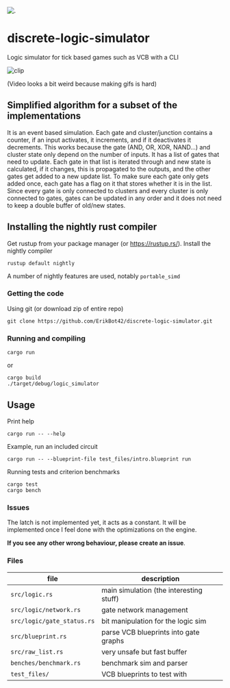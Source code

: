 ![.](https://github.com/ErikBot42/discrete-logic-simulator/actions/workflows/rust.yml/badge.svg)
# discrete-logic-simulator
Logic simulator for tick based games such as VCB with a CLI

![clip](https://user-images.githubusercontent.com/63870842/201472068-4dfb62d5-0c28-48c0-ae3d-54ddf9415810.gif)

(Video looks a bit weird because making gifs is hard)

## Simplified algorithm for a subset of the implementations
It is an event based simulation.
Each gate and cluster/junction contains a counter, if an input activates, it increments, and if it deactivates it decrements.
This works because the gate (AND, OR, XOR, NAND...) and cluster state only depend on the number of inputs.
It has a list of gates that need to update.
Each gate in that list is iterated through and new state is calculated, if it changes, this is propagated to the outputs, and the other gates get added to a new update list.
To make sure each gate only gets added once, each gate has a flag on it that stores whether it is in the list.
Since every gate is only connected to clusters and every cluster is only connected to gates, gates can be updated in any order and it does not need to keep a double buffer of old/new states.

## Installing the nightly rust compiler
Get rustup from your package manager (or https://rustup.rs/).
Install the nightly compiler
```
rustup default nightly
```
A number of nightly features are used, notably `portable_simd`
### Getting the code
Using git (or download zip of entire repo)
```
git clone https://github.com/ErikBot42/discrete-logic-simulator.git
```
### Running and compiling
```
cargo run
```
or
```
cargo build
./target/debug/logic_simulator
```
## Usage
Print help
```
cargo run -- --help
```
Example, run an included circuit
```
cargo run -- --blueprint-file test_files/intro.blueprint run
```
Running tests and criterion benchmarks
```
cargo test
cargo bench
```
### Issues
The latch is not implemented yet, it acts as a constant.
It will be implemented once I feel done with the optimizations on the engine.

**If you see any other wrong behaviour, please create an issue**.

### Files
| file | description |
| --- | --- |
| `src/logic.rs` | main simulation (the interesting stuff) |
| `src/logic/network.rs` | gate network management |
| `src/logic/gate_status.rs` | bit manipulation for the logic sim |
| `src/blueprint.rs` | parse VCB blueprints into gate graphs |
| `src/raw_list.rs` | very unsafe but fast buffer |
| `benches/benchmark.rs` | benchmark sim and parser |
| `test_files/` | VCB blueprints to test with |



